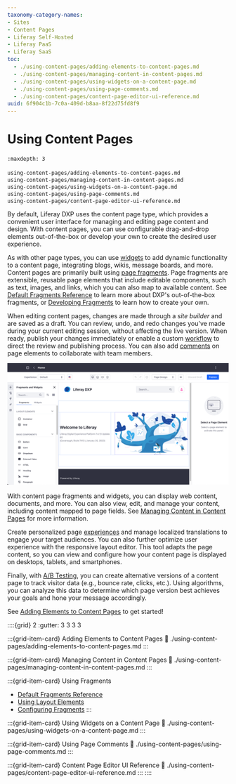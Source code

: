 ```yaml
---
taxonomy-category-names:
- Sites
- Content Pages
- Liferay Self-Hosted
- Liferay PaaS
- Liferay SaaS
toc:
  - ./using-content-pages/adding-elements-to-content-pages.md
  - ./using-content-pages/managing-content-in-content-pages.md
  - ./using-content-pages/using-widgets-on-a-content-page.md
  - ./using-content-pages/using-page-comments.md
  - ./using-content-pages/content-page-editor-ui-reference.md
uuid: 6f904c1b-7c0a-409d-b8aa-8f22d75fd8f9
---
```

# Using Content Pages

```{toctree}
:maxdepth: 3

using-content-pages/adding-elements-to-content-pages.md
using-content-pages/managing-content-in-content-pages.md
using-content-pages/using-widgets-on-a-content-page.md
using-content-pages/using-page-comments.md
using-content-pages/content-page-editor-ui-reference.md
```

By default, Liferay DXP uses the content page type, which provides a convenient user interface for managing and editing page content and design. With content pages, you can use configurable drag-and-drop elements out-of-the-box or develop your own to create the desired user experience.

As with other page types, you can use [widgets](./using-content-pages/using-widgets-on-a-content-page.md) to add dynamic functionality to a content page, integrating blogs, wikis, message boards, and more. Content pages are primarily built using [page fragments](./page-fragments-and-widgets/using-fragments.md). Page fragments are extensible, reusable page elements that include editable components, such as text, images, and links, which you can also map to available content. See [Default Fragments Reference](./page-fragments-and-widgets/using-fragments/default-fragments-reference.md) to learn more about DXP's out-of-the-box fragments, or [Developing Fragments](../developer-guide/developing-page-fragments/developing-fragments-intro.md) to learn how to create your own.

When editing content pages, changes are made through a *site builder* and are saved as a draft. You can review, undo, and redo changes you've made during your current editing session, without affecting the live version. When ready, publish your changes immediately or enable a custom [workflow](../../process-automation/workflow/introduction-to-workflow.md) to direct the review and publishing process. You can also add [comments](./using-content-pages/using-page-comments.md) on page elements to collaborate with team members.

![When editing content pages, all changes are made to content pages through a site builder.](./using-content-pages/images/01.png)

With content page fragments and widgets, you can display web content, documents, and more. You can also view, edit, and manage your content, including content mapped to page fields. See [Managing Content in Content Pages](./using-content-pages/managing-content-in-content-pages.md) for more information.

Create personalized page [experiences](../personalizing-site-experience/experience-personalization/content-page-personalization.md) and manage localized translations to engage your target audiences. You can also further optimize user experience with the responsive layout editor. This tool adapts the page content, so you can view and configure how your content page is displayed on desktops, tablets, and smartphones.

Finally, with [A/B Testing](../optimizing-sites/ab-testing/ab-testing.md), you can create alternative versions of a content page to track visitor data (e.g., bounce rate, clicks, etc.). Using algorithms, you can analyze this data to determine which page version best achieves your goals and hone your message accordingly.

See [Adding Elements to Content Pages](./using-content-pages/adding-elements-to-content-pages.md) to get started!

::::{grid} 2
:gutter: 3 3 3 3

:::{grid-item-card} Adding Elements to Content Pages
:link: ./using-content-pages/adding-elements-to-content-pages.md
:::

:::{grid-item-card} Managing Content in Content Pages
:link: ./using-content-pages/managing-content-in-content-pages.md
:::

:::{grid-item-card} Using Fragments

* [Default Fragments Reference](./page-fragments-and-widgets/using-fragments/default-fragments-reference.md)
* [Using Layout Elements](./page-fragments-and-widgets/using-fragments/using-layout-elements.md)
* [Configuring Fragments](./page-fragments-and-widgets/using-fragments/configuring-fragments.md)
:::

:::{grid-item-card} Using Widgets on a Content Page
:link: ./using-content-pages/using-widgets-on-a-content-page.md
:::

:::{grid-item-card} Using Page Comments
:link: ./using-content-pages/using-page-comments.md
:::

:::{grid-item-card} Content Page Editor UI Reference
:link: ./using-content-pages/content-page-editor-ui-reference.md
:::
::::
